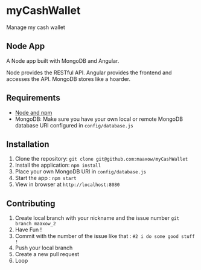 # myCashWallet
Manage my cash wallet

## Node App

A Node app built with MongoDB and Angular.

Node provides the RESTful API. Angular provides the frontend and accesses the API. MongoDB stores like a hoarder.

## Requirements

- [Node and npm](http://nodejs.org)
- MongoDB: Make sure you have your own local or remote MongoDB database URI configured in `config/database.js`

## Installation

1. Clone the repository: `git clone git@github.com:maaxow/myCashWallet`
2. Install the application: `npm install`
3. Place your own MongoDB URI in `config/database.js`
3. Start the app : `npm start`
4. View in browser at `http://localhost:8080`

## Contributing

1. Create local branch with your nickname and the issue number `git branch maaxow_2`
2. Have Fun !
3. Commit with the number of the issue like that : `#2 i do some good stuff !`
4. Push your local branch
5. Create a new pull request
6. Loop
